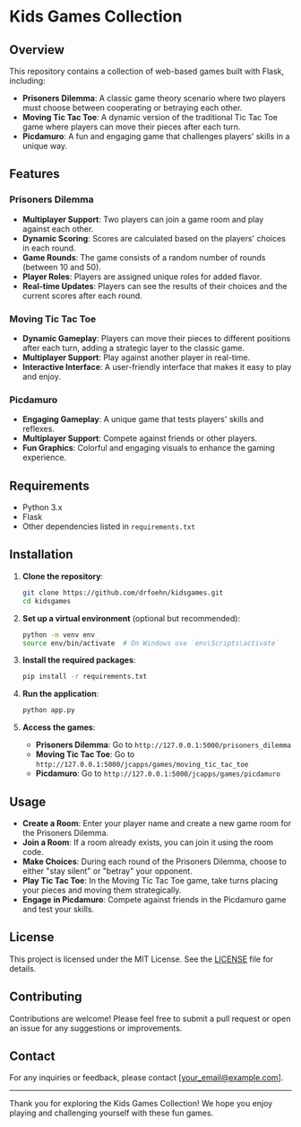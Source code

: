 # Kids Games Collection

## Overview

This repository contains a collection of web-based games built with Flask, including:

- **Prisoners Dilemma**: A classic game theory scenario where two players must choose between cooperating or betraying each other.
- **Moving Tic Tac Toe**: A dynamic version of the traditional Tic Tac Toe game where players can move their pieces after each turn.
- **Picdamuro**: A fun and engaging game that challenges players' skills in a unique way.

## Features

### Prisoners Dilemma
- **Multiplayer Support**: Two players can join a game room and play against each other.
- **Dynamic Scoring**: Scores are calculated based on the players' choices in each round.
- **Game Rounds**: The game consists of a random number of rounds (between 10 and 50).
- **Player Roles**: Players are assigned unique roles for added flavor.
- **Real-time Updates**: Players can see the results of their choices and the current scores after each round.

### Moving Tic Tac Toe
- **Dynamic Gameplay**: Players can move their pieces to different positions after each turn, adding a strategic layer to the classic game.
- **Multiplayer Support**: Play against another player in real-time.
- **Interactive Interface**: A user-friendly interface that makes it easy to play and enjoy.

### Picdamuro
- **Engaging Gameplay**: A unique game that tests players' skills and reflexes.
- **Multiplayer Support**: Compete against friends or other players.
- **Fun Graphics**: Colorful and engaging visuals to enhance the gaming experience.

## Requirements

- Python 3.x
- Flask
- Other dependencies listed in `requirements.txt`

## Installation

1. **Clone the repository**:
   ```bash
   git clone https://github.com/drfoehn/kidsgames.git
   cd kidsgames
   ```

2. **Set up a virtual environment** (optional but recommended):
   ```bash
   python -m venv env
   source env/bin/activate  # On Windows use `env\Scripts\activate`
   ```

3. **Install the required packages**:
   ```bash
   pip install -r requirements.txt
   ```

4. **Run the application**:
   ```bash
   python app.py
   ```

5. **Access the games**:
   - **Prisoners Dilemma**: Go to `http://127.0.0.1:5000/prisoners_dilemma`
   - **Moving Tic Tac Toe**: Go to `http://127.0.0.1:5000/jcapps/games/moving_tic_tac_toe`
   - **Picdamuro**: Go to `http://127.0.0.1:5000/jcapps/games/picdamuro`

## Usage

- **Create a Room**: Enter your player name and create a new game room for the Prisoners Dilemma.
- **Join a Room**: If a room already exists, you can join it using the room code.
- **Make Choices**: During each round of the Prisoners Dilemma, choose to either "stay silent" or "betray" your opponent.
- **Play Tic Tac Toe**: In the Moving Tic Tac Toe game, take turns placing your pieces and moving them strategically.
- **Engage in Picdamuro**: Compete against friends in the Picdamuro game and test your skills.

## License

This project is licensed under the MIT License. See the [LICENSE](LICENSE) file for details.

## Contributing

Contributions are welcome! Please feel free to submit a pull request or open an issue for any suggestions or improvements.

## Contact

For any inquiries or feedback, please contact [your_email@example.com].

---

Thank you for exploring the Kids Games Collection! We hope you enjoy playing and challenging yourself with these fun games.
